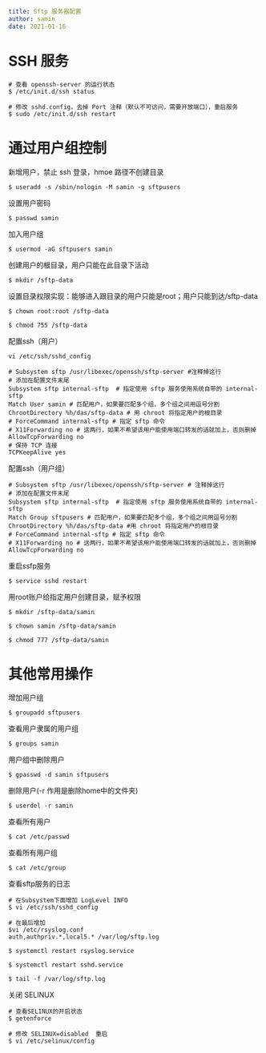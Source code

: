```yaml
title: Sftp 服务器配置
author: samin
date: 2021-01-16
```

# SSH 服务

```shell
# 查看 openssh-server 的运行状态
$ /etc/init.d/ssh status

# 修改 sshd.config，去掉 Port 注释（默认不可访问，需要开放端口），重启服务
$ sudo /etc/init.d/ssh restart
```

# 通过用户组控制

新增用户，禁止 ssh 登录，hmoe 路径不创建目录

```shell
$ useradd -s /sbin/nologin -M samin -g sftpusers
```

设置用户密码

```shell
$ passwd samin
```

加入用户组

```shell
$ usermod -aG sftpusers samin
```

创建用户的根目录，用户只能在此目录下活动

```shell
$ mkdir /sftp-data
```

设置目录权限实现：能够进入跟目录的用户只能是root；用户只能到达/sftp-data

```shell
$ chown root:root /sftp-data
```
```shell
$ chmod 755 /sftp-data
```

配置ssh（用户）

```shell
vi /etc/ssh/sshd_config
```

```shell
# Subsystem sftp /usr/libexec/openssh/sftp-server #注释掉这行
# 添加在配置文件末尾
Subsystem sftp internal-sftp  # 指定使用 sftp 服务使用系统自带的 internal-sftp
Match User samin # 匹配用户，如果要匹配多个组，多个组之间用逗号分割
ChrootDirectory %h/das/sftp-data # 用 chroot 将指定用户的根目录
# ForceCommand internal-sftp # 指定 sftp 命令
# X11Forwarding no # 这两行，如果不希望该用户能使用端口转发的话就加上，否则删掉
AllowTcpForwarding no
# 保持 TCP 连接
TCPKeepAlive yes
```

配置ssh（用户组）

```shell
# Subsystem sftp /usr/libexec/openssh/sftp-server # 注释掉这行  
# 添加在配置文件末尾
Subsystem sftp internal-sftp  # 指定使用 sftp 服务使用系统自带的 internal-sftp
Match Group sftpusers # 匹配用户，如果要匹配多个组，多个组之间用逗号分割
ChrootDirectory %h/das/sftp-data #用 chroot 将指定用户的根目录
# ForceCommand internal-sftp # 指定 sftp 命令
# X11Forwarding no # 这两行，如果不希望该用户能使用端口转发的话就加上，否则删掉
AllowTcpForwarding no
```

重启ssfp服务

```shell
$ service sshd restart
```

用root账户给指定用户创建目录，赋予权限

```shell
$ mkdir /sftp-data/samin

$ chown samin /sftp-data/samin

$ chmod 777 /sftp-data/samin  
```

# 其他常用操作

增加用户组

```shell
$ groupadd sftpusers
```

查看用户隶属的用户组

```shell
$ groups samin
```

用户组中删除用户

```shell
$ gpasswd -d samin sftpusers
```

删除用户(-r 作用是删除home中的文件夹)

```shell
$ userdel -r samin
```

查看所有用户

```shell
$ cat /etc/passwd
```

查看所有用户组

```shell
$ cat /etc/group
```

查看sftp服务的日志

```shell
# 在Subsystem下面增加 LogLevel INFO
$ vi /etc/ssh/sshd_config

# 在最后增加
$vi /etc/rsyslog.conf
auth,authpriv.*,local5.* /var/log/sftp.log

$ systemctl restart rsyslog.service

$ systemctl restart sshd.service

$ tail -f /var/log/sftp.log
```

关闭 SELINUX

```shell
# 查看SELINUX的开启状态
$ getenforce

# 修改 SELINUX=disabled  重启
$ vi /etc/selinux/config 
```
